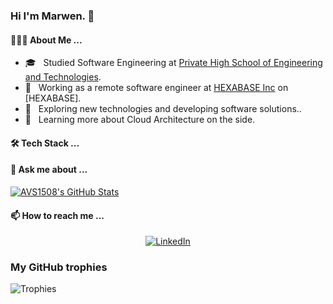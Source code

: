 ### Hi I'm Marwen. 👋

<h4> 👨🏻‍💻 About Me ... </h4>

- 🎓 &nbsp; Studied Software Engineering at [Private High School of Engineering and Technologies](https://esprit.tn/).
- 💼 &nbsp; Working as a remote software engineer at [HEXABASE Inc](https://www.hexabase.com/) on [HEXABASE].
- 🤔 &nbsp; Exploring new technologies and developing software solutions..
- 🌱 &nbsp; Learning more about Cloud Architecture on the side.

<h4> 🛠 Tech Stack ... </h4>

<h4> 💬 Ask me about ... </h4>

[![AVS1508's GitHub Stats](https://github-readme-stats.vercel.app/api?username=marwenbhz&show_icons=true)](https://github.com/marwenbhz)

<h4> 📫 How to reach me ... </h4>

<p align="center">
<a href="https://www.linkedin.com/in/marouane-ben-hriz/"><img alt="LinkedIn" src="https://img.shields.io/badge/LinkedIn-Marwen%20Ben Hriz-blue?style=flat-square&logo=linkedin"></a>
</p>

### My GitHub trophies

![Trophies](https://github-profile-trophy.vercel.app/?username=marwenbhz)

<!--
**marwenbhz/marwenbhz** is a ✨ _special_ ✨ repository because its `README.md` (this file) appears on your GitHub profile.

Here are some ideas to get you started:

- 🔭 I’m currently working on ...
- 🌱 I’m currently learning ...
- 👯 I’m looking to collaborate on ...
- 🤔 I’m looking for help with ...
- 💬 Ask me about ...
- 📫 How to reach me: ...
- 😄 Pronouns: ...
- ⚡ Fun fact: ...
-->
